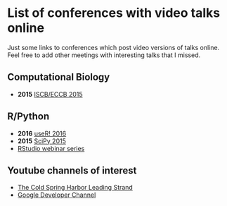 # List of conferences with video talks online

Just some links to conferences which post video versions of talks online.
Feel free to add other meetings with interesting talks that I missed.

## Computational Biology

- **2015** [ISCB/ECCB 2015](https://www.iscb.org/ismb-mm/media-ismbeccb2015)

## R/Python

- **2016** [useR! 2016](https://channel9.msdn.com/Events/useR-international-R-User-conference/useR2016)
- **2015** [SciPy 2015](https://www.youtube.com/playlist?list=PLYx7XA2nY5Gcpabmu61kKcToLz0FapmHu)
- [RStudio webinar series](https://www.rstudio.com/resources/webinars/)

## Youtube channels of interest

- [The Cold Spring Harbor Leading Strand](https://www.youtube.com/user/LeadingStrand)
- [Google Developer Channel](https://www.youtube.com/user/GoogleDevelopers)
